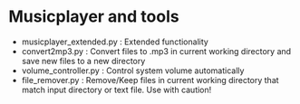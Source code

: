 # Musicplayer and tools

- musicplayer_extended.py : Extended functionality
- convert2mp3.py : Convert files to .mp3 in current working directory and save new files to a new directory
- volume_controller.py : Control system volume automatically
- file_remover.py : Remove/Keep files in current working directory that match input directory or text file. Use with caution!